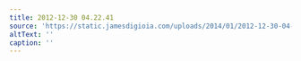```yaml
---
title: 2012-12-30 04.22.41
source: 'https://static.jamesdigioia.com/uploads/2014/01/2012-12-30-04-22-41-scaled.jpg'
altText: ''
caption: ''
---
```


